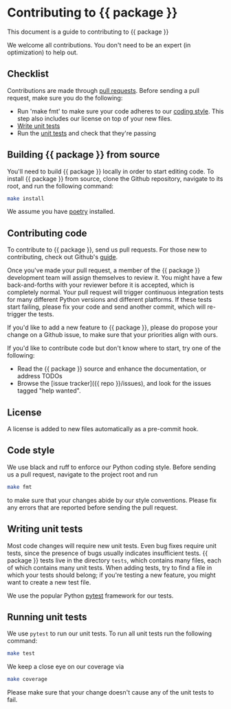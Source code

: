 # Contributing to {{ package }}

This document is a guide to contributing to {{ package }}

We welcome all contributions. You don't need to be an expert (in optimization)
to help out.

## Checklist

Contributions are made through
[pull requests](https://help.github.com/articles/using-pull-requests/).
Before sending a pull request, make sure you do the following:

- Run 'make fmt' to make sure your code adheres to our [coding style](#code-style).
  This step also includes our license on top of your new files.
- [Write unit tests](#writing-unit-tests)
- Run the [unit tests](#running-unit-tests) and check that they're passing

## Building {{ package }} from source

You'll need to build {{ package }} locally in order to start editing code.
To install {{ package }} from source, clone the Github
repository, navigate to its root, and run the following command:

```bash
make install
```

We assume you have [poetry](https://python-poetry.org) installed.

## Contributing code

To contribute to {{ package }}, send us pull requests.
For those new to contributing, check out Github's
[guide](https://help.github.com/articles/using-pull-requests/).

Once you've made your pull request, a member of the {{ package }}
development team will assign themselves to review it. You might have a few
back-and-forths with your reviewer before it is accepted, which is completely normal.
Your pull request will trigger continuous integration tests for many different
Python versions and different platforms. If these tests start failing, please
fix your code and send another commit, which will re-trigger the tests.

If you'd like to add a new feature to {{ package }}, please do propose your
change on a Github issue, to make sure that your priorities align with ours.

If you'd like to contribute code but don't know where to start, try one of the
following:

- Read the {{ package }} source and enhance the documentation,
  or address TODOs
- Browse the [issue tracker]({{ repo }}/issues),
  and look for the issues tagged "help wanted".

## License

A license is added to new files automatically as a pre-commit hook.

## Code style

We use black and ruff to enforce our Python coding style.
Before sending us a pull request, navigate to the project root
and run

```bash
make fmt
```

to make sure that your changes abide by our style conventions. Please fix any
errors that are reported before sending the pull request.

## Writing unit tests

Most code changes will require new unit tests. Even bug fixes require unit tests,
since the presence of bugs usually indicates insufficient tests.
{{ package }} tests live in the directory `tests`,
which contains many files, each of which contains many unit tests.
When adding tests, try to find a file in which your tests should belong;
if you're testing a new feature, you might want to create a new test file.

We use the popular Python [pytest](https://docs.pytest.org/en/) framework for our
tests.

## Running unit tests

We use `pytest` to run our unit tests.
To run all unit tests run the following command:

```bash
make test
```

We keep a close eye on our coverage via

```bash
make coverage
```

Please make sure that your change doesn't cause any of the unit tests to fail.
